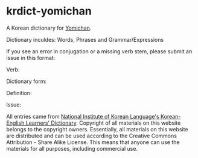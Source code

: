 # krdict-yomichan

A Korean dictionary for [Yomichan](https://github.com/FooSoft/yomichan).

Dictionary inculdes: Words, Phrases and Grammar/Expressions

If you see an error in conjugation or a missing verb stem, please submit an issue in this format:

Verb:

Dictionary form:

Definition:

Issue:




All entries came from [National Institute of Korean Language's Korean-English Learners' Dictionary](https://krdict.korean.go.kr/). Copyright of all materials on this website belongs to the copyright owners. Essentially, all materials on this website are distributed and can be used according to the Creative Commons Attribution - Share Alike License. This means that anyone can use the materials for all purposes, including commercial use. 
